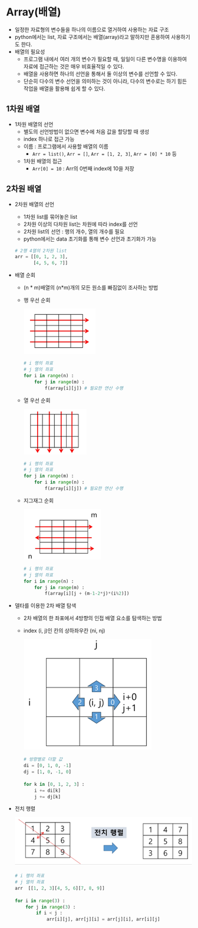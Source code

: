 # Array(배열)
* 일정한 자료형의 변수들을 하나의 이름으로 열거하여 사용하는 자료 구조
* python에서는 list, 자료 구조에서는 배열(array)라고 말하지만 혼용하여 사용하기도 한다.
* 배열의 필요성
    * 프로그램 내에서 여러 개의 변수가 필요할 때, 일일이 다른 변수명을 이용하여 자료에 접근하는 것은 매우 비효율적일 수 있다.
    * 배열을 사용하면 하나의 선언을 통해서 둘 이상의 변수를 선언할 수 있다.
    * 단순히 다수의 변수 선언을 의미하는 것이 아니라, 다수의 변수로는 하기 힘든 작업을 배열을 활용해 쉽게 할 수 있다.


## 1차원 배열
* 1차원 배열의 선언
    * 별도의 선언방법이 없으면 변수에 처음 값을 할당할 때 생성
    * index 하나로 접근 가능
    * 이름 : 프로그램에서 사용할 배열의 이름
        * `Arr = list()`, `Arr = []`, `Arr = [1, 2, 3]`, `Arr = [0] * 10` 등
    * 1차원 배열의 접근
        * `Arr[0] = 10` : Arr의 0번째 index에 10을 저장 


## 2차원 배열
* 2차원 배열의 선언
    * 1차원 list를 묶어놓은 list
    * 2차원 이상의 다차원 list는 차원에 따라 index를 선언
    * 2차원 list의 선언 : 행의 개수, 열의 개수를 필요
    * python에서는 data 초기화를 통해 변수 선언과 초기화가 가능
    ```python
    # 2행 4열의 2차원 list
    arr = [[0, 1, 2, 3],
           [4, 5, 6, 7]] 
    ```
* 배열 순회
    * (n * m)배열의 (n*m)개의 모든 원소를 빠짐없이 조사하는 방법
    * 행 우선 순회

        ![행 우선 순회](../images/algorithm/array/matrix1.png)

        ```python
        # i 행의 좌표
        # j 열의 좌표
        for i in range(n) :
            for j in range(m) :
                f(array[i][j]) # 필요한 연산 수행
        ```
    * 열 우선 순회
        
        ![열 우선 순회](../images/algorithm/array/matrix2.png)
        
        ```python
        # i 행의 좌표
        # j 열의 좌표
        for j in range(m) :
            for i in range(n) :
                f(array[i][j]) # 필요한 연산 수행
        ```
    * 지그재그 순회
        
        ![지그재그 순회](../images/algorithm/array/matrix3.png)

        ```python
        # i 행의 좌표
        # j 열의 좌표
        for i in range(n) :
            for j in range(m) :
                f(array[i][j + (m-1-2*j)*(i%2)])
        ```
* 델타를 이용한 2차 배열 탐색
    * 2차 배열의 한 좌표에서 4방향의 인접 배열 요소를 탐색하는 방법
    * index (i, j)인 칸의 상하좌우칸 (ni, nj)

        ![2차배열 탐색](../images/algorithm/array/delta.png)

        ```python
        # 방향별로 더할 값
        di = [0, 1, 0, -1]
        dj = [1, 0, -1, 0]

        for k in [0, 1, 2, 3] :
            i += di[k]
            j += dj[k]
        ```
* 전치 행렬

    ![전치행렬](../images/algorithm/array/transpose.png)

    ```python
    # i 행의 좌표
    # j 열의 좌표
    arr  [[1, 2, 3][4, 5, 6][7, 8, 9]]

    for i in range(3) :
        for j in range(3) :
            if i < j :
                arr[i][j], arr[j][i] = arr[j][i], arr[i][j]
    ```